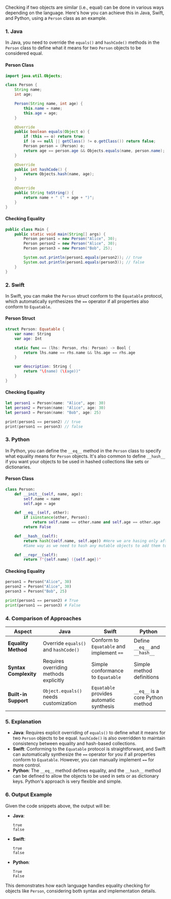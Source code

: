 Checking if two objects are similar (i.e., equal) can be done in various ways depending on the language. Here's how you can achieve this in Java, Swift, and Python, using a `Person` class as an example.

### 1. **Java**

In Java, you need to override the `equals()` and `hashCode()` methods in the `Person` class to define what it means for two `Person` objects to be considered equal.

#### Person Class
```java
import java.util.Objects;

class Person {
    String name;
    int age;

    Person(String name, int age) {
        this.name = name;
        this.age = age;
    }

    @Override
    public boolean equals(Object o) {
        if (this == o) return true;
        if (o == null || getClass() != o.getClass()) return false;
        Person person = (Person) o;
        return age == person.age && Objects.equals(name, person.name);
    }

    @Override
    public int hashCode() {
        return Objects.hash(name, age);
    }

    @Override
    public String toString() {
        return name + " (" + age + ")";
    }
}
```

#### Checking Equality
```java
public class Main {
    public static void main(String[] args) {
        Person person1 = new Person("Alice", 30);
        Person person2 = new Person("Alice", 30);
        Person person3 = new Person("Bob", 25);

        System.out.println(person1.equals(person2)); // true
        System.out.println(person1.equals(person3)); // false
    }
}
```

### 2. **Swift**

In Swift, you can make the `Person` struct conform to the `Equatable` protocol, which automatically synthesizes the `==` operator if all properties also conform to `Equatable`.

#### Person Struct
```swift
struct Person: Equatable {
    var name: String
    var age: Int

    static func == (lhs: Person, rhs: Person) -> Bool {
        return lhs.name == rhs.name && lhs.age == rhs.age
    }

    var description: String {
        return "\(name) (\(age))"
    }
}
```

#### Checking Equality
```swift
let person1 = Person(name: "Alice", age: 30)
let person2 = Person(name: "Alice", age: 30)
let person3 = Person(name: "Bob", age: 25)

print(person1 == person2) // true
print(person1 == person3) // false
```

### 3. **Python**

In Python, you can define the `__eq__` method in the `Person` class to specify what equality means for `Person` objects. It's also common to define `__hash__` if you want your objects to be used in hashed collections like sets or dictionaries.

#### Person Class
```python
class Person:
    def __init__(self, name, age):
        self.name = name
        self.age = age

    def __eq__(self, other):
        if isinstance(other, Person):
            return self.name == other.name and self.age == other.age
        return False

    def __hash__(self):
        return hash((self.name, self.age)) #Here we are hasing only after its converted to a tuple
        #Same way as we need to hash any mutable objects to add them to sets/dicts

    def __repr__(self):
        return f"{self.name} ({self.age})"
```

#### Checking Equality
```python
person1 = Person("Alice", 30)
person2 = Person("Alice", 30)
person3 = Person("Bob", 25)

print(person1 == person2) # True
print(person1 == person3) # False
```

### 4. **Comparison of Approaches**

| **Aspect**                    | **Java**                                   | **Swift**                                   | **Python**                        |
|-------------------------------|--------------------------------------------|---------------------------------------------|-----------------------------------|
| **Equality Method**           | Override `equals()` and `hashCode()`       | Conform to `Equatable` and implement `==`   | Define `__eq__` and `__hash__`    |
| **Syntax Complexity**         | Requires overriding methods explicitly     | Simple conformance to `Equatable`           | Simple method definitions         |
| **Built-in Support**          | `Object.equals()` needs customization      | `Equatable` provides automatic synthesis    | `__eq__` is a core Python method  |

### 5. **Explanation**

- **Java**: Requires explicit overriding of `equals()` to define what it means for two `Person` objects to be equal. `hashCode()` is also overridden to maintain consistency between equality and hash-based collections.
- **Swift**: Conforming to the `Equatable` protocol is straightforward, and Swift can automatically synthesize the `==` operator for you if all properties conform to `Equatable`. However, you can manually implement `==` for more control.
- **Python**: The `__eq__` method defines equality, and the `__hash__` method can be defined to allow the objects to be used in sets or as dictionary keys. Python's approach is very flexible and simple.

### 6. **Output Example**
Given the code snippets above, the output will be:

- **Java**: 
  ```plaintext
  true
  false
  ```

- **Swift**: 
  ```plaintext
  true
  false
  ```

- **Python**: 
  ```plaintext
  True
  False
  ```

This demonstrates how each language handles equality checking for objects like `Person`, considering both syntax and implementation details.